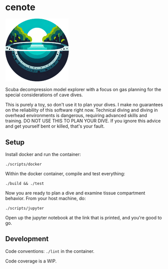 cenote
======

<img src="resources/icons/cenote.png" width=200/>

Scuba decompression model explorer with a focus on gas planning for the special considerations of cave dives.

This is purely a toy, so don't use it to plan your dives.
I make no guarantees on the reliability of this software right now.
Technical diving and diving in overhead environments is dangerous, requiring advanced skills and training.
DO NOT USE THIS TO PLAN YOUR DIVE.
If you ignore this advice and get yourself bent or killed, that's your fault.

## Setup

Install docker and run the container:

```
./scripts/docker
```

Within the docker container, compile and test everything:

```
./build && ./test
```

Now you are ready to plan a dive and examine tissue compartment behavior. 
From your host machine, do:

```
./scripts/jupyter
```

Open up the jupyter notebook at the link that is printed, and you're good to go.

## Development

Code conventions: `./lint` in the container.

Code coverage is a WIP.
